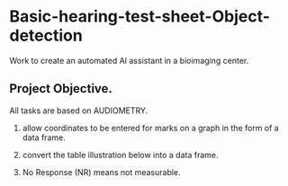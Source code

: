 # Basic-hearing-test-sheet-Object-detection
Work to create an automated AI assistant in a bioimaging center.

## Project Objective.

All tasks are based on AUDIOMETRY.

1. allow coordinates to be entered for marks on a graph in the form of a data frame.

2. convert the table illustration below into a data frame.

3. No Response (NR) means not measurable. 
